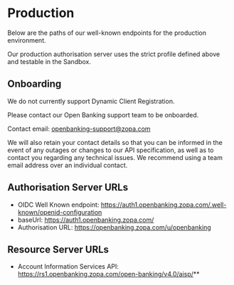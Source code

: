 # Production

Below are the paths of our well-known endpoints for the production environment.

Our production authorisation server uses the strict profile defined above and testable in the Sandbox.

## Onboarding
We do not currently support Dynamic Client Registration.

Please contact our Open Banking support team to be onboarded.

Contact email: openbanking-support@zopa.com

We will also retain your contact details so that you can be informed in the event of any outages or changes to our API specification, as well as to contact you regarding any technical issues. We recommend using a team email address over an individual contact.

## Authorisation Server URLs
- OIDC Well Known endpoint: https://auth1.openbanking.zopa.com/.well-known/openid-configuration
- baseUrl: https://auth1.openbanking.zopa.com/
- Authorisation URL: https://openbanking.zopa.com/u/openbanking

## Resource Server URLs
- Account Information Services API: https://rs1.openbanking.zopa.com/open-banking/v4.0/aisp/**

